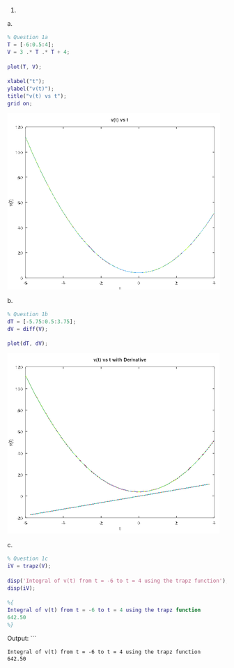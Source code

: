 1. 
a. 
```matlab
% Question 1a
T = [-6:0.5:4];
V = 3 .* T .* T + 4;

plot(T, V);

xlabel("t");
ylabel("v(t)");
title("v(t) vs t");
grid on;
```


![](Images/HW03_1.png)

b.
```matlab
% Question 1b
dT = [-5.75:0.5:3.75];
dV = diff(V);

plot(dT, dV);
```

![](Images/HW03_2.png)

c.

```matlab
% Question 1c
iV = trapz(V);

disp('Integral of v(t) from t = -6 to t = 4 using the trapz function');
disp(iV);

%{
Integral of v(t) from t = -6 to t = 4 using the trapz function
642.50
%}
```

Output: ```
```
Integral of v(t) from t = -6 to t = 4 using the trapz function
642.50
````
